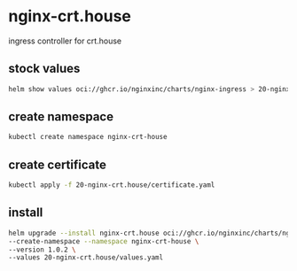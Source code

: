# nginx-crt.house

ingress controller for crt.house

## stock values

```bash
helm show values oci://ghcr.io/nginxinc/charts/nginx-ingress > 20-nginx-crt.house/stock-values.yaml
```

## create namespace

```bash
kubectl create namespace nginx-crt-house
```

## create certificate

```bash
kubectl apply -f 20-nginx-crt.house/certificate.yaml
```

## install

```bash
helm upgrade --install nginx-crt.house oci://ghcr.io/nginxinc/charts/nginx-ingress \
--create-namespace --namespace nginx-crt-house \
--version 1.0.2 \
--values 20-nginx-crt.house/values.yaml
```
